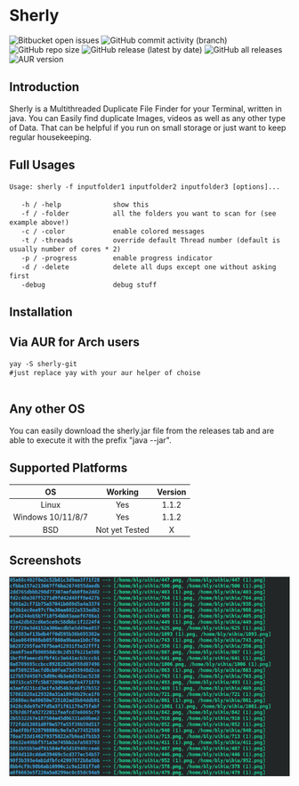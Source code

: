 # Sherly 

![Bitbucket open issues](https://img.shields.io/bitbucket/issues/BlyDoesCoding/Sherly?style=for-the-badge) ![GitHub commit activity (branch)](https://img.shields.io/github/commit-activity/m/BlyDoesCoding/Sherly?style=for-the-badge) ![GitHub repo size](https://img.shields.io/github/repo-size/BlyDoesCoding/Sherly?style=for-the-badge) ![GitHub release (latest by date)](https://img.shields.io/github/v/release/BlyDoesCoding/Sherly?style=for-the-badge) ![GitHub all releases](https://img.shields.io/github/downloads/BlyDoesCoding/Sherly/total?style=for-the-badge) ![AUR version](https://img.shields.io/aur/version/sherly-git?style=for-the-badge)

## Introduction
Sherly is a Multithreaded Duplicate File Finder for your Terminal, written in java. You can Easily find duplicate Images, videos as well as any other type of Data. That can be helpful if you run on small storage or just want to keep regular housekeeping.

## Full Usages
```console
Usage: sherly -f inputfolder1 inputfolder2 inputfolder3 [options]...
 
   -h / -help             show this
   -f / -folder           all the folders you want to scan for (see example above!)
   -c / -color            enable colored messages
   -t / -threads          override default Thread number (default is usually number of cores * 2)
   -p / -progress         enable progress indicator
   -d / -delete           delete all dups except one without asking first
   -debug                 debug stuff
```
## Installation
## Via AUR for Arch users

```console
yay -S sherly-git
#just replace yay with your aur helper of choise


```
## Any other OS
You can easily download the sherly.jar file from the releases tab and are able to execute it with the prefix "java --jar".


## Supported Platforms

| OS                |    Working     | Version |
| :----:            |:--------------:|:-------:|
| Linux             |      Yes       |  1.1.2  |
| Windows 10/11/8/7 |      Yes       |  1.1.2  |
| BSD               | Not yet Tested |    X    |

## Screenshots
![screenshot](https://github.com/BlyDoesCoding/Sherly/blob/master/Images/screenshot?raw=true)
